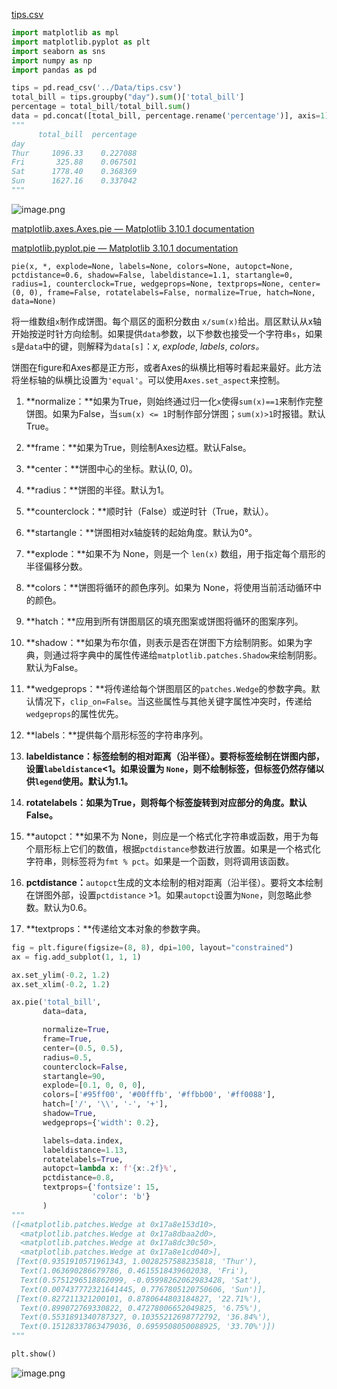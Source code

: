 [tips.csv](https://flowus.cn/preview/edc7531c-be66-41f6-9f08-73d94a41f3f0)

```Python
import matplotlib as mpl
import matplotlib.pyplot as plt
import seaborn as sns
import numpy as np
import pandas as pd

tips = pd.read_csv('../Data/tips.csv')
total_bill = tips.groupby("day").sum()['total_bill']
percentage = total_bill/total_bill.sum()
data = pd.concat([total_bill, percentage.rename('percentage')], axis=1).loc[['Thur', 'Fri', 'Sat', 'Sun']]
"""
      total_bill  percentage
day                         
Thur     1096.33    0.227088
Fri       325.88    0.067501
Sat      1778.40    0.368369
Sun      1627.16    0.337042
"""
```


![image.png](https://tc-cdn.flowus.cn/oss/54338892-e7f7-4215-b6b9-dde2910cca32/image.png?time=1747467900&token=e58a6ee658a8d6ec0ed3e62a4c4ee1817561848ee594e163085db74f19b497c2&role=sharePaid)

[matplotlib.axes.Axes.pie — Matplotlib 3.10.1 documentation](https://matplotlib.org/stable/api/_as_gen/matplotlib.axes.Axes.pie.html)


[matplotlib.pyplot.pie — Matplotlib 3.10.1 documentation](https://matplotlib.org/stable/api/_as_gen/matplotlib.pyplot.pie.html)


`pie(x, *, explode=None, labels=None, colors=None, autopct=None, pctdistance=0.6, shadow=False, labeldistance=1.1, startangle=0, radius=1, counterclock=True, wedgeprops=None, textprops=None, center=(0, 0), frame=False, rotatelabels=False, normalize=True, hatch=None, data=None)`

将一维数组`x`制作成饼图。每个扇区的面积分数由 `x/sum(x)`给出。扇区默认从x轴开始按逆时针方向绘制。如果提供`data`参数，以下参数也接受一个字符串`s`，如果`s`是`data`中的键，则解释为`data[s]`：*x*, *explode*, *labels*, *colors。*

饼图在figure和Axes都是正方形，或者Axes的纵横比相等时看起来最好。此方法将坐标轴的纵横比设置为`'equal'`。可以使用`Axes.set_aspect`来控制。

1. **normalize：**如果为True，则始终通过归一化`x`使得`sum(x)==1`来制作完整饼图。如果为False，当`sum(x) <= 1`时制作部分饼图；`sum(x)>1`时报错。默认True。

2. **frame：**如果为True，则绘制Axes边框。默认False。

3. **center：**饼图中心的坐标。默认(0, 0)。

4. **radius：**饼图的半径。默认为1。

5. **counterclock：**顺时针（False）或逆时针（True，默认）。

6. **startangle：**饼图相对x轴旋转的起始角度。默认为0°。

7. **explode：**如果不为 None，则是一个 `len(x)` 数组，用于指定每个扇形的半径偏移分数。

8. **colors：**饼图将循环的颜色序列。如果为 None，将使用当前活动循环中的颜色。

9. **hatch：**应用到所有饼图扇区的填充图案或饼图将循环的图案序列。

10. **shadow：**如果为布尔值，则表示是否在饼图下方绘制阴影。如果为字典，则通过将字典中的属性传递给`matplotlib.patches.Shadow`来绘制阴影。默认为False。

11. **wedgeprops：**将传递给每个饼图扇区的`patches.Wedge`的参数字典。默认情况下，`clip_on=False`。当这些属性与其他关键字属性冲突时，传递给`wedgeprops`的属性优先。

12. **labels：**提供每个扇形标签的字符串序列。

13. **labeldistance：**标签绘制的相对距离（沿半径）。要将标签绘制在饼图内部，设置`labeldistance`<1。如果设置为 `None`，则不绘制标签，但标签仍然存储以供`legend`使用。默认为1.1**。**

14. **rotatelabels：**如果为True，则将每个标签旋转到对应部分的角度。默认False**。**

15. **autopct：**如果不为 None，则应是一个格式化字符串或函数，用于为每个扇形标上它们的数值，根据`pctdistance`参数进行放置。如果是一个格式化字符串，则标签将为`fmt % pct`。如果是一个函数，则将调用该函数。

16. **pctdistance：**`autopct`生成的文本绘制的相对距离（沿半径）。要将文本绘制在饼图外部，设置`pctdistance` >1。如果`autopct`设置为`None`，则忽略此参数。默认为0.6。

17. **textprops：**传递给文本对象的参数字典。

```Python
fig = plt.figure(figsize=(8, 8), dpi=100, layout="constrained")
ax = fig.add_subplot(1, 1, 1)

ax.set_ylim(-0.2, 1.2)
ax.set_xlim(-0.2, 1.2)

ax.pie('total_bill',
       data=data,

       normalize=True,
       frame=True,
       center=(0.5, 0.5),
       radius=0.5,
       counterclock=False,
       startangle=90,
       explode=[0.1, 0, 0, 0],
       colors=['#95ff00', '#00fffb', '#ffbb00', '#ff0088'],
       hatch=['/', '\\', '-', '+'],
       shadow=True,
       wedgeprops={'width': 0.2},

       labels=data.index,
       labeldistance=1.13,
       rotatelabels=True,
       autopct=lambda x: f'{x:.2f}%',
       pctdistance=0.8,
       textprops={'fontsize': 15,
                  'color': 'b'}
       )
"""
([<matplotlib.patches.Wedge at 0x17a8e153d10>,
  <matplotlib.patches.Wedge at 0x17a8dbaa2d0>,
  <matplotlib.patches.Wedge at 0x17a8dc30c50>,
  <matplotlib.patches.Wedge at 0x17a8e1cd040>],
 [Text(0.9351910571961343, 1.0028257588235818, 'Thur'),
  Text(1.063690286679786, 0.4615518439602038, 'Fri'),
  Text(0.5751296518862099, -0.05998262062983428, 'Sat'),
  Text(0.007437772321641445, 0.7767805120750606, 'Sun')],
 [Text(0.827211321200101, 0.8780644803184827, '22.71%'),
  Text(0.899072769330822, 0.47278006652049825, '6.75%'),
  Text(0.5531891340787327, 0.10355212698772792, '36.84%'),
  Text(0.15128337863479036, 0.6959508050088925, '33.70%')])
"""

plt.show()
```


![image.png](https://tc-cdn.flowus.cn/oss/9d38175d-5395-43ac-91b4-2f9b1774878d/image.png?time=1747467900&token=1dab320bcfb9617f28ded5f10ebd675bdcfab2ec5eb703be3f989157d8bbecfc&role=sharePaid)



